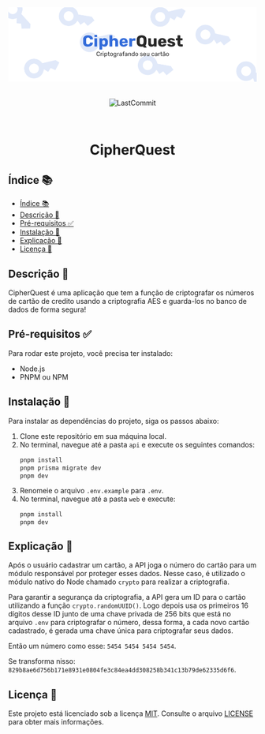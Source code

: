 <div align="center">
    <img src="./Banner.svg"></img>
<br>
<br>

![LastCommit](https://img.shields.io/github/last-commit/EduardoAlvesNeto/CipherQuest?logo=Hello&logoColor=%23282828&style=for-the-badge)

</div>


<br>
<div align="center">
    <h1>CipherQuest</h1>
</div>


## Índice 📚

- [Índice 📚](#índice-)
- [Descrição 📝](#descrição-)
- [Pré-requisitos ✅](#pré-requisitos-)
- [Instalação 🔧](#instalação-)
- [Explicação 🎯](#explicação-)
- [Licença 📜](#licença-)

## Descrição 📝

CipherQuest é uma aplicação que tem a função de criptografar os números de cartão de credito usando a criptografia AES e guarda-los no banco de dados de forma segura!

## Pré-requisitos ✅

Para rodar este projeto, você precisa ter instalado:

- Node.js
- PNPM ou NPM

## Instalação 🔧

Para instalar as dependências do projeto, siga os passos abaixo:

1. Clone este repositório em sua máquina local.
2. No terminal, navegue até a pasta `api` e execute os seguintes comandos:
    ```
    pnpm install
    pnpm prisma migrate dev
    pnpm dev
    ```
3. Renomeie o arquivo `.env.example` para `.env`.
4. No terminal, navegue até a pasta `web` e execute:
    ```
    pnpm install
    pnpm dev
    ```

## Explicação 🎯
Após o usuário cadastrar um cartão, a API joga o número do cartão para um módulo responsável por proteger esses dados. Nesse caso, é utilizado o módulo nativo do Node chamado `crypto` para realizar a criptografia.

Para garantir a segurança da criptografia, a API gera um ID para o cartão utilizando a função `crypto.randomUUID()`. Logo depois usa os primeiros 16 dígitos desse ID junto de uma chave privada de 256 bits que está no arquivo `.env` para criptografar o número, dessa forma, a cada novo cartão cadastrado, é gerada uma chave única para criptografar seus dados.

Então um número como esse: `5454 5454 5454 5454`.

Se transforma nisso: `829b8ae6d756b171e8931e0804fe3c84ea4dd308258b341c13b79de62335d6f6`.

## Licença 📜

Este projeto está licenciado sob a licença [MIT](https://opensource.org/license/MIT/). Consulte o arquivo [LICENSE](LICENSE) para obter mais informações.
